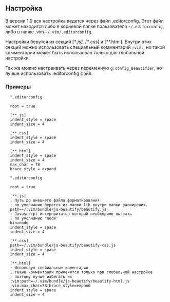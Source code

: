 Настройка
-------------

В версии 1.0 вся настройка ведется через файл .editorconfig.
Этот файл может находится либо в корневой папке пользователя ```~/.editorconfig```,
либо в папке .vim ```~/.vim/.editorconfig```.

Настройки берутся из секций [\**.js], [\**.css] и [**.html]. Внутри этих
секций можно использовать специальный комментарий ```;vim:```, но такой комментарий
может быть использован только для глобальной настройки.

Так же можно настраивать через переменную ```g:config_Beautifier```, но лучше использовать .editorconfig файл.


### Примеры

```editorconfig
  ".editorconfig

  root = true

  [**.js]
  indent_style = space
  indent_size = 4

  [**.css]
  indent_style = space
  indent_size = 4

  [**.html]
  indent_style = space
  indent_size = 4
  max_char = 78
  brace_style = expand

```

```editorconfig
  ".editorconfig

  root = true

  [**.js]
  ; Путь до внешнего файла форматирования
  ; по умолчанию берется из папки lib внутри папки расширения.
  path=~/.vim/bundle/js-beautify/beautify.js
  ; Javascript интерпритатор который необходимо вызвать
  ; по умолчанию 'node'
  bin=node
  indent_style = space
  indent_size = 4

  [**.css]
  path=~/.vim/bundle/js-beautify/beautify-css.js
  indent_style = space
  indent_size = 4

  [**.html]
  ; Используя спейиальные коментарии
  ; такие комментраии применятся только при глобальной настройке
  ; поэтому лучше избегать их
  ;vim:path=~/.vim/bundle/js-beautify/beautify-html.js
  ;vim:max_char=78:brace_style=expand
  indent_style = space
  indent_size = 4

```
